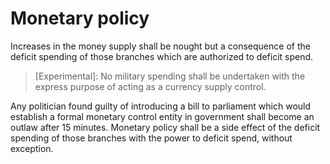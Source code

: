 # Monetary policy

Increases in the money supply shall be nought but a consequence of the deficit spending of those branches which are authorized to deficit spend.

> [Experimental]: No military spending shall be undertaken with the express purpose of acting as a currency supply control.

Any politician found guilty of introducing a bill to parliament which would establish a formal monetary control entity in government shall become an outlaw after 15 minutes. Monetary policy shall be a side effect of the deficit spending of those branches with the power to deficit spend, without exception.
